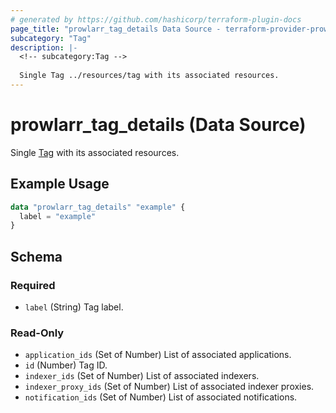 ```yaml
---
# generated by https://github.com/hashicorp/terraform-plugin-docs
page_title: "prowlarr_tag_details Data Source - terraform-provider-prowlarr"
subcategory: "Tag"
description: |-
  <!-- subcategory:Tag -->
  
  Single Tag ../resources/tag with its associated resources.
---
```


# prowlarr_tag_details (Data Source)

<!-- subcategory:Tag -->
Single [Tag](../resources/tag) with its associated resources.

## Example Usage

```terraform
data "prowlarr_tag_details" "example" {
  label = "example"
}
```

<!-- schema generated by tfplugindocs -->
## Schema

### Required

- `label` (String) Tag label.

### Read-Only

- `application_ids` (Set of Number) List of associated applications.
- `id` (Number) Tag ID.
- `indexer_ids` (Set of Number) List of associated indexers.
- `indexer_proxy_ids` (Set of Number) List of associated indexer proxies.
- `notification_ids` (Set of Number) List of associated notifications.


